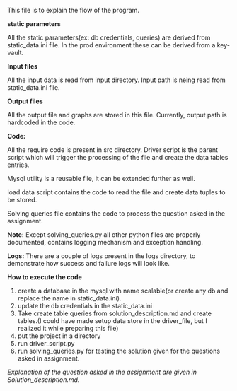 
This file is to explain the flow of the program.

**static parameters**

All the static parameters(ex: db credentials, queries) are derived from static_data.ini file.
In the prod environment these can be derived from a key-vault.

**Input files**

All the input data is read from input directory. Input path is neing read from static_data.ini file.

**Output files**

All the output file and graphs are stored in this file. Currently, output path is hardcoded in the code.

**Code:**

All the require code is present in src directory.
Driver script is the parent script which will trigger the processing of the file and create the data tables entries.

Mysql utility is a reusable file, it can be extended further as well.

load data script contains the code to read the file and create data tuples to be stored.

Solving queries file contains the code to process the question asked in the assignment.

**Note:** Except solving_queries.py all other python files are properly documented, contains logging mechanism and exception handling.

**Logs:**
There are a couple of logs present in the logs directory, to demonstrate how success and failure logs will look like.

**How to execute the code**
1. create a database in the mysql with name scalable(or create any db and replace the name in static_data.ini).
2. update the db credentials in the static_data.ini
3. Take create table queries from solution_description.md and create tables.(I could have made setup data store in the driver_file, but I realized it while preparing this file) 
4. put the project in a directory
5. run driver_script.py
6. run solving_queries.py for testing the solution given for the questions asked in assignment.

_Explanation of the question asked in the assignment are given in Solution_description.md._

